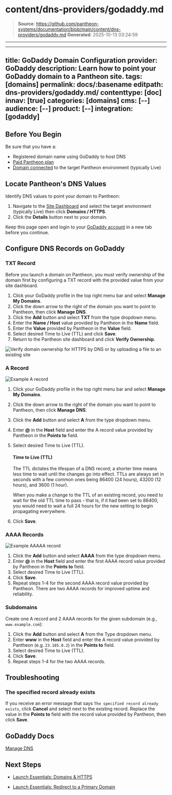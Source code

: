 # content/dns-providers/godaddy.md

> **Source**: https://github.com/pantheon-systems/documentation/blob/main/content/dns-providers/godaddy.md
> **Generated**: 2025-10-13 03:24:59

---

---
title: GoDaddy Domain Configuration
provider: GoDaddy
description: Learn how to point your GoDaddy domain to a Pantheon site.
tags: [domains]
permalink: docs/:basename
editpath: dns-providers/godaddy.md/
contenttype: [doc]
innav: [true]
categories: [domains]
cms: [--]
audience: [--]
product: [--]
integration: [godaddy]
---
## Before You Begin
Be sure that you have a:

- Registered domain name using GoDaddy to host DNS
- [Paid Pantheon plan](/guides/launch/plans)
- [Domain connected](/guides/launch/domains) to the target Pantheon environment (typically Live)

## Locate Pantheon's DNS Values
Identify DNS values to point your domain to Pantheon:

1. Navigate to the [Site Dashboard](/guides/account-mgmt/workspace-sites-teams/sites#site-dashboard) and select the target environment (typically <Icon icon="wavePulse" /> Live) then click **<Icon icon="global" /> Domains / HTTPS**.
2. Click the **Details** button next to your domain.

Keep this page open and login to your [GoDaddy account](https://godaddy.com/) in a new tab before you continue.

## Configure DNS Records on GoDaddy

### TXT Record
Before you launch a domain on Pantheon, you must verify ownership of the domain first by configuring a TXT record with the provided value from your site dashboard.

1. Click your GoDaddy profile in the top right menu bar and select **Manage My Domains**.
2. Click the down arrow to the right of the domain you want to point to Pantheon, then click **Manage DNS**.
3. Click the **Add** button and select **TXT** from the type dropdown menu.
4. Enter the **Name / Host** value provided by Pantheon in the **Name** field.
5. Enter the **Value** provided by Pantheon in the **Value** field.
6. Select desired Time to Live (TTL) and click **Save**.
7. Return to the Pantheon site dashboard and click **Verify Ownership**.

![Verify domain ownership for HTTPS by DNS or by uploading a file to an existing site](../../images/dashboard/new-dashboard/2024/_verifydomain-with-remove-button.png)


### A Record

![Example A record](../../images/godaddy-dns-a-record.png)

1. Click your GoDaddy profile in the top right menu bar and select **Manage My Domains**.
2. Click the down arrow to the right of the domain you want to point to Pantheon, then click **Manage DNS**.
3. Click the **Add** button and select **A** from the type dropdown menu.
4. Enter **@** in the **Host** field and enter the A record value provided by Pantheon in the **Points to** field.
5. Select desired Time to Live (TTL).

    <Accordion title="Learn More" id="ttl" icon="info-sign">

    #### Time to Live (TTL)

    The TTL dictates the lifespan of a DNS record; a shorter time means less time to wait until the changes go into effect. TTLs are always set in seconds with a few common ones being 86400 (24 hours),  43200 (12 hours), and 3600 (1 hour).

    When you make a change to the TTL of an existing record, you need to wait for the old TTL time to pass - that is, if it had been set to 86400, you would need to wait a full 24 hours for the new setting to begin propagating everywhere.

    </Accordion>

6. Click **Save**.

### AAAA Records

![Example AAAAA record](../../images/godaddy-dns-aaaa-record.png)

1. Click the **Add** button and select **AAAA** from the type dropdown menu.
2. Enter **@** in the **Host** field and enter the first AAAA record value provided by Pantheon in the **Points to** field.
3. Select desired Time to Live (TTL).
4. Click **Save**.
5. Repeat steps 1-4 for the second AAAA record value provided by Pantheon. There are two AAAA records for improved uptime and reliability.

### Subdomains
Create one A record and 2 AAAA records for the given subdomain (e.g., `www.example.com`):

1. Click the **Add** button and select **A** from the Type dropdown menu.
2. Enter **www** in the **Host** field and enter the A record value provided by Pantheon (e.g. `23.185.0.2`) in the **Points to** field.
3. Select desired Time to Live (TTL).
4. Click **Save**.
5. Repeat steps 1-4 for the two AAAA records.

## Troubleshooting

### The specified record already exists
If you receive an error message that says `The specified record already exists`, click **Cancel** and select **<Icon icon="pen" />** next to the existing record. Replace the value in the **Points to** field with the record value provided by Pantheon, then click **Save**.

## GoDaddy Docs

[Manage DNS](https://www.godaddy.com/help/manage-dns-680)

## Next Steps

* [Launch Essentials: Domains & HTTPS](/guides/launch/domains)

* [Launch Essentials: Redirect to a Primary Domain](/guides/launch/redirects)

